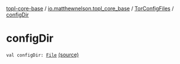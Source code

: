 [topl-core-base](../../index.md) / [io.matthewnelson.topl_core_base](../index.md) / [TorConfigFiles](index.md) / [configDir](./config-dir.md)

# configDir

`val configDir: `[`File`](https://docs.oracle.com/javase/6/docs/api/java/io/File.html) [(source)](https://github.com/05nelsonm/TorOnionProxyLibrary-Android/blob/master/topl-core-base/src/main/java/io/matthewnelson/topl_core_base/TorConfigFiles.kt#L114)